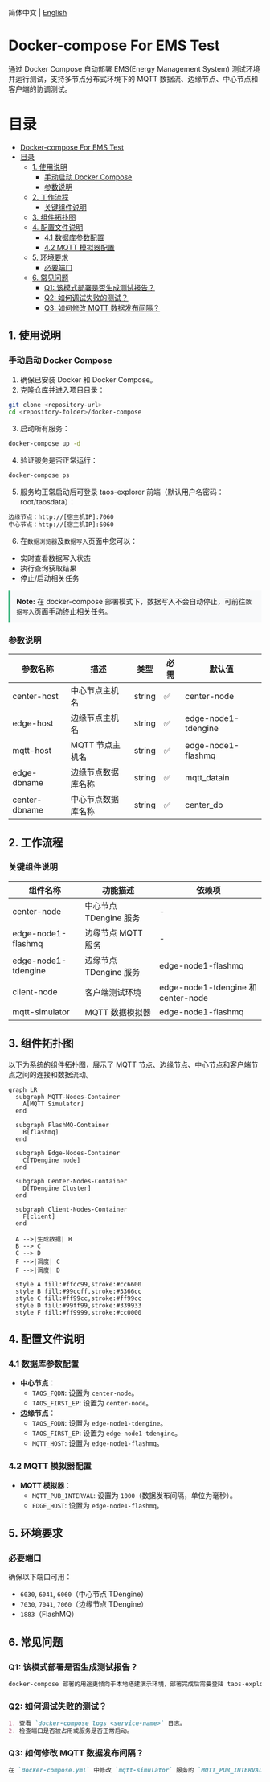简体中文 | [English](README.md)

# Docker-compose For EMS Test

通过 Docker Compose 自动部署 EMS(Energy Management System) 测试环境并运行测试，支持多节点分布式环境下的 MQTT 数据流、边缘节点、中心节点和客户端的协调测试。

# 目录

- [Docker-compose For EMS Test](#docker-compose-for-ems-test)
- [目录](#目录)
  - [1. 使用说明](#1-使用说明)
    - [手动启动 Docker Compose](#手动启动-docker-compose)
    - [参数说明](#参数说明)
  - [2. 工作流程](#2-工作流程)
    - [关键组件说明](#关键组件说明)
  - [3. 组件拓扑图](#3-组件拓扑图)
  - [4. 配置文件说明](#4-配置文件说明)
    - [4.1 数据库参数配置](#41-数据库参数配置)
    - [4.2 MQTT 模拟器配置](#42-mqtt-模拟器配置)
  - [5. 环境要求](#5-环境要求)
    - [必要端口](#必要端口)
  - [6. 常见问题](#6-常见问题)
    - [Q1: 该模式部署是否生成测试报告？](#q1-该模式部署是否生成测试报告)
    - [Q2: 如何调试失败的测试？](#q2-如何调试失败的测试)
    - [Q3: 如何修改 MQTT 数据发布间隔？](#q3-如何修改-mqtt-数据发布间隔)

## 1. 使用说明

### 手动启动 Docker Compose
1. 确保已安装 Docker 和 Docker Compose。
2. 克隆仓库并进入项目目录：
```bash
git clone <repository-url>
cd <repository-folder>/docker-compose
```
3. 启动所有服务：
```bash
docker-compose up -d
```
4. 验证服务是否正常运行：
```bash
docker-compose ps
```
5. 服务均正常启动后可登录 taos-explorer 前端（默认用户名密码：root/taosdata）：
```markdown
边缘节点：http://[宿主机IP]:7060
中心节点：http://[宿主机IP]:6060
```
6. 在`数据浏览器`及`数据写入`页面中您可以：
- 实时查看数据写入状态
- 执行查询获取结果
- 停止/启动相关任务

<div class="note" style="background: #f8f9fa; padding: 12px; border-left: 4px solid #42b983; margin: 12px 0;">
<strong>Note:</strong>
在 docker-compose 部署模式下，数据写入不会自动停止，可前往<code>数据写入</code>页面手动终止相关任务。
</div>

### 参数说明
| 参数名称               | 描述                     | 类型    | 必需 | 默认值    |
|------------------------|--------------------------|---------|------|-----------|
| center-host          | 中心节点主机名           | string  | ✅   | center-node |
| edge-host            | 边缘节点主机名           | string  | ✅   | edge-node1-tdengine  |
| mqtt-host            | MQTT 节点主机名         | string  | ✅   | edge-node1-flashmq |
| edge-dbname          | 边缘节点数据库名称       | string  | ✅   | mqtt_datain |
| center-dbname        | 中心节点数据库名称       | string  | ✅   | center_db |

## 2. 工作流程


### 关键组件说明
| 组件名称               | 功能描述                          | 依赖项                              |
|------------------------|-----------------------------------|-------------------------------------|
| center-node          | 中心节点 TDengine 服务           | -                                   |
| edge-node1-flashmq   | 边缘节点 MQTT 服务               | -                                   |
| edge-node1-tdengine  | 边缘节点 TDengine 服务           | edge-node1-flashmq                |
| client-node          | 客户端测试环境                    | edge-node1-tdengine 和 center-node |
| mqtt-simulator       | MQTT 数据模拟器                  | edge-node1-flashmq                |

## 3. 组件拓扑图

以下为系统的组件拓扑图，展示了 MQTT 节点、边缘节点、中心节点和客户端节点之间的连接和数据流动。

```mermaid
graph LR
  subgraph MQTT-Nodes-Container
    A[MQTT Simulator]
  end

  subgraph FlashMQ-Container
    B[flashmq]
  end

  subgraph Edge-Nodes-Container
    C[TDengine node]
  end

  subgraph Center-Nodes-Container
    D[TDengine Cluster]
  end

  subgraph Client-Nodes-Container
    F[client]
  end

  A -->|生成数据| B
  B --> C
  C --> D
  F -->|调度| C
  F -->|调度| D

  style A fill:#ffcc99,stroke:#cc6600
  style B fill:#99ccff,stroke:#3366cc
  style C fill:#ff99cc,stroke:#ff99cc
  style D fill:#99ff99,stroke:#339933
  style F fill:#ff9999,stroke:#cc0000
```

## 4. 配置文件说明

### 4.1 数据库参数配置
- **中心节点**：
  - `TAOS_FQDN`: 设置为 `center-node`。
  - `TAOS_FIRST_EP`: 设置为 `center-node`。
- **边缘节点**：
  - `TAOS_FQDN`: 设置为 `edge-node1-tdengine`。
  - `TAOS_FIRST_EP`: 设置为 `edge-node1-tdengine`。
  - `MQTT_HOST`: 设置为 `edge-node1-flashmq`。

### 4.2 MQTT 模拟器配置
- **MQTT 模拟器**：
  - `MQTT_PUB_INTERVAL`: 设置为 `1000`（数据发布间隔，单位为毫秒）。
  - `EDGE_HOST`: 设置为 `edge-node1-flashmq`。

## 5. 环境要求

### 必要端口
确保以下端口可用：
- `6030`, `6041`, `6060`（中心节点 TDengine）
- `7030`, `7041`, `7060`（边缘节点 TDengine）
- `1883`（FlashMQ）

## 6. 常见问题

### Q1: 该模式部署是否生成测试报告？
```markdown
docker-compose 部署的用途更倾向于本地搭建演示环境，部署完成后需要登陆 taos-explorer 查看结果。
```

### Q2: 如何调试失败的测试？
```markdown
1. 查看 `docker-compose logs <service-name>` 日志。
2. 检查端口是否被占用或服务是否正常启动。
```

### Q3: 如何修改 MQTT 数据发布间隔？
```markdown
在 `docker-compose.yml` 中修改 `mqtt-simulator` 服务的 `MQTT_PUB_INTERVAL` 环境变量。
```